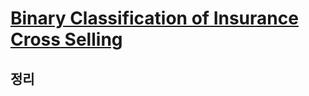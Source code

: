 # [Binary Classification of Insurance Cross Selling](https://www.kaggle.com/competitions/playground-series-s4e7)

## 정리

